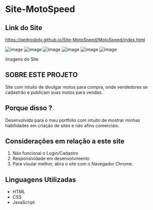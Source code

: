 # Site-MotoSpeed

## Link do Site
https://pedrosbdv.github.io/Site-MotoSpeed/MotoSpeed/index.html

![image](https://user-images.githubusercontent.com/96310056/146598546-b7bde17f-c6e8-4518-aab9-2d3b5508f204.png)
![image](https://user-images.githubusercontent.com/96310056/146598625-468034ab-146f-4fb9-8c18-a83e9e594027.png)
![image](https://user-images.githubusercontent.com/96310056/146598671-58dbd6e7-0bdd-4d91-a19b-526a94254cfc.png)
![image](https://user-images.githubusercontent.com/96310056/146598747-1ec83e43-afb0-443e-9c54-9d07fc7c8cd2.png)
![image](https://user-images.githubusercontent.com/96310056/146598782-c22f33f3-3462-4a3d-8203-39f089073bc2.png)
![image](https://user-images.githubusercontent.com/96310056/146598811-b6819eb6-476e-4cec-b7cb-b8066a1489ec.png)

<p>Imagens do Site</p>


<h2> SOBRE ESTE PROJETO </h2>

<p>Site com intuito de divulgar motos para compra, onde vendedores se cadastrão e publicam suas motos para vendas.</p>

<h2> Porque disso ? </h2>
<p>Desenvolvido para o meu portfolio com intuito de mostrar minhas habilidades em criação de sites e não afins comerciais.</p>

<h2>Considerações em relação a este site</h2>

1. Não funcional o Login/Cadastro
2. Responsividade em desenvolvimento
3. Para visular melhor, abra o site com o Navegador Chrome.

<h2> Linguagens Utilizadas</h2>

* HTML
* CSS
* JavaScript


